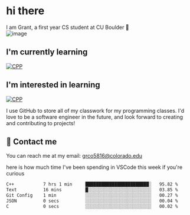 
# hi there

I am Grant, a first year CS student at CU Boulder 👋  
![image](https://assets-sports.thescore.com/football/team/164/logo.png)

## I'm currently learning
[![CPP](https://skillicons.dev/icons?i=cpp)](https://skillicons.dev)
## I'm interested in learning
[![CPP](https://skillicons.dev/icons?i=js,java)](https://skillicons.dev)

I use GitHub to store all of my classwork for my programming classes.
I'd love to be a software engineer in the future, and look forward to creating and contributing to projects!

## 🚀 Contact me
You can reach me at my email: grco5816@colorado.edu  

here is how much time I've been spending in VSCode this week if you're curious
<!--START_SECTION:waka-->

```txt
C++           7 hrs 1 min     ████████████████████████░   95.82 %
Text          16 mins         █░░░░░░░░░░░░░░░░░░░░░░░░   03.85 %
Git Config    1 min           ░░░░░░░░░░░░░░░░░░░░░░░░░   00.27 %
JSON          0 secs          ░░░░░░░░░░░░░░░░░░░░░░░░░   00.04 %
C             0 secs          ░░░░░░░░░░░░░░░░░░░░░░░░░   00.02 %
```

<!--END_SECTION:waka-->

<!---
gnestr/gnestr is a ✨ special ✨ repository because its `README.md` (this file) appears on your GitHub profile.
You can click the Preview link to take a look at your changes.
--->
